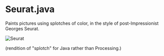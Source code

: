 # Seurat.java

Paints pictures using splotches of color, in the style of post-Impressionist Georges Seurat.

![Seurat](http://i.imgur.com/hDKELQg.gif)

(rendition of "splotch" for Java rather than Processing.)
